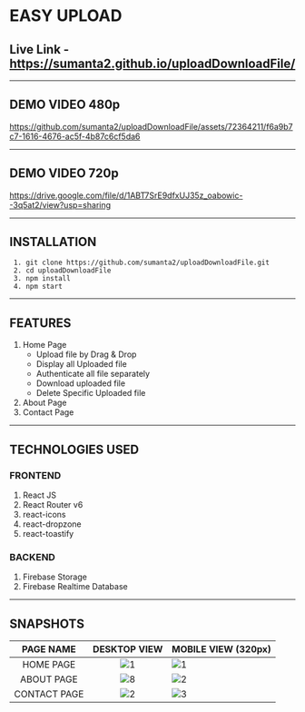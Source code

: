 # EASY UPLOAD

## Live Link - https://sumanta2.github.io/uploadDownloadFile/

---

## DEMO VIDEO 480p

https://github.com/sumanta2/uploadDownloadFile/assets/72364211/f6a9b7c7-1616-4676-ac5f-4b87c6cf5da6

---

## DEMO VIDEO 720p

https://drive.google.com/file/d/1ABT7SrE9dfxUJ35z_oabowic--3q5at2/view?usp=sharing

---

## INSTALLATION

```
 1. git clone https://github.com/sumanta2/uploadDownloadFile.git
 2. cd uploadDownloadFile
 3. npm install
 4. npm start 

```

---

## FEATURES

1. Home Page
    - Upload file by Drag & Drop
    - Display all Uploaded file
    - Authenticate all file separately
    - Download uploaded file
    - Delete Specific Uploaded file
2. About Page
3. Contact Page

---

## TECHNOLOGIES USED

### FRONTEND

1. React JS
2. React Router v6
3. react-icons
4. react-dropzone
5. react-toastify  

### BACKEND

1. Firebase Storage
2. Firebase Realtime Database 

---

## SNAPSHOTS

|       PAGE NAME        |                                           DESKTOP VIEW                                            | MOBILE VIEW (320px)       |
| :--------------------: | :--------------------------------------------------------------------------------------------------------: | ------------------------- |
|      HOME PAGE        | ![1](https://github.com/sumanta2/uploadDownloadFile/assets/72364211/9bac5722-ba96-45ee-983e-f2641df5ea7a) | ![1](https://github.com/sumanta2/uploadDownloadFile/assets/72364211/395a96e3-fec4-4221-8dc2-b36fe5eb5a19) |
|      ABOUT PAGE       | ![8](https://github.com/sumanta2/uploadDownloadFile/assets/72364211/72f7d3ad-9c1a-4011-81f0-dcad9736c454) | ![2](https://github.com/sumanta2/uploadDownloadFile/assets/72364211/30919026-929d-48fe-9f26-9856696b4fa1) |
|  CONTACT PAGE  | ![2](https://github.com/sumanta2/uploadDownloadFile/assets/72364211/396c658b-94fd-4866-8a5a-890e097703b5) | ![3](https://github.com/sumanta2/uploadDownloadFile/assets/72364211/de50bc5f-dca0-494e-96f4-1112b9f6b5fd) |



